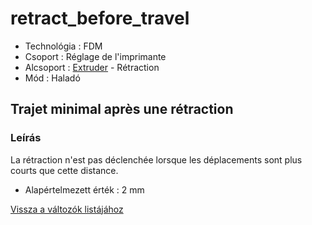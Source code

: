 # retract\_before\_travel

* Technológia : FDM
* Csoport : Réglage de l'imprimante
* Alcsoport : [Extruder](../../beallitasok/printer_settings.md#extrudeuse) - Rétraction
* Mód : Haladó

## Trajet minimal après une rétraction

### Leírás

La rétraction n'est pas déclenchée lorsque les déplacements sont plus courts que cette distance.

* Alapértelmezett érték : 2 mm

[Vissza a változók listájához](/)

